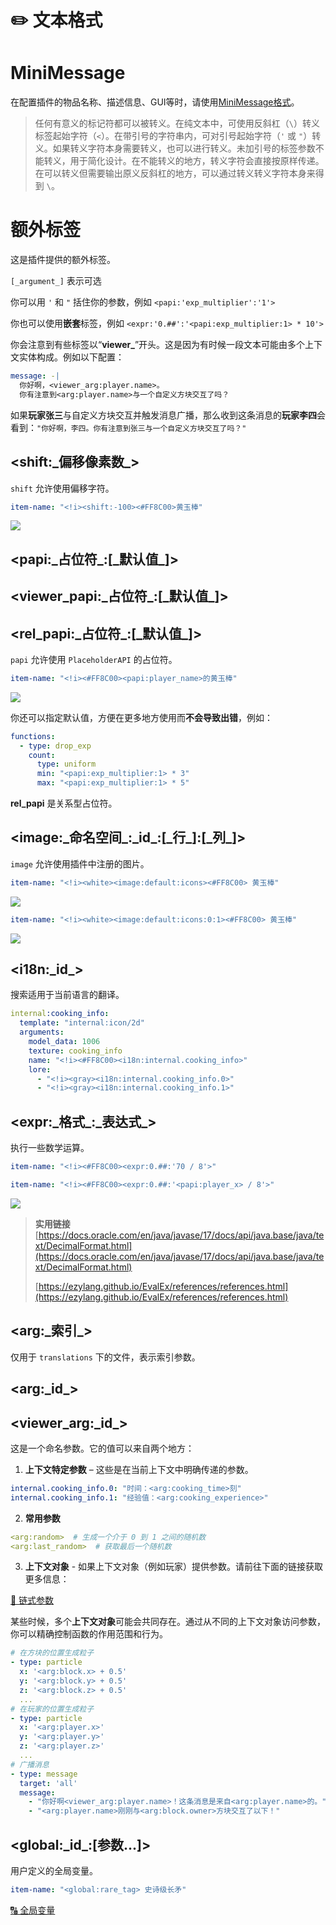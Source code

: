 # ✏️ 文本格式

# MiniMessage <a href="#minimessage" id="minimessage"></a>

在配置插件的物品名称、描述信息、GUI等时，请使用[MiniMessage格式](https://docs.advntr.dev/minimessage/format.html)。

> 任何有意义的标记符都可以被转义。在纯文本中，可使用反斜杠（`\`）转义标签起始字符（`<`）。在带引号的字符串内，可对引号起始字符（`'` 或 `"`）转义。如果转义字符本身需要转义，也可以进行转义。未加引号的标签参数不能转义，用于简化设计。在不能转义的地方，转义字符会直接按原样传递。在可以转义但需要输出原义反斜杠的地方，可以通过转义转义字符本身来得到 `\`。

# 额外标签 <a href="#extra-tags" id="extra-tags"></a>

这是插件提供的额外标签。

`[_argument_]` 表示可选

你可以用 `'` 和 `"` 括住你的参数，例如 `<papi:'exp_multiplier':'1'>`

你也可以使用**嵌套**标签，例如 `<expr:'0.##':'<papi:exp_multiplier:1> * 10'>`

你会注意到有些标签以“**viewer\_**”开头。这是因为有时候一段文本可能由多个上下文实体构成。例如以下配置：

```yaml
message: -| 
  你好啊，<viewer_arg:player.name>。
  你有注意到<arg:player.name>与一个自定义方块交互了吗？
```

如果**玩家张三**与自定义方块交互并触发消息广播，那么收到这条消息的**玩家李四**会看到：`"你好啊，李四。你有注意到张三与一个自定义方块交互了吗？"`

## \<shift:\_偏移像素数\_> <a href="#less-than-shift-_pixels_greater-than" id="less-than-shift-_pixels_greater-than"></a>

`shift` 允许使用偏移字符。

```yaml
item-name: "<!i><shift:-100><#FF8C00>黄玉棒"
```

![](https://mo-mi.gitbook.io/~gitbook/image?url=https%3A%2F%2Fcontent.gitbook.com%2Fcontent%2FOgvQ1fEJPROp7131PPlK%2Fblobs%2F3z6SBihmPpB19j9eenC2%2Fimage.png\&width=768\&dpr=4\&quality=100\&sign=a6c66a0e\&sv=2)

## \<papi:\_占位符\_:\[\_默认值\_]> <a href="#less-than-papi-_placeholder_-_default_value_-greater-than" id="less-than-papi-_placeholder_-_default_value_-greater-than"></a>

## \<viewer\_papi:\_占位符\_:\[\_默认值\_]> <a href="#less-than-viewer_papi-_placeholder_-_default_value_-greater-than" id="less-than-viewer_papi-_placeholder_-_default_value_-greater-than"></a>

## \<rel\_papi:\_占位符\_:\[\_默认值\_]> <a href="#less-than-rel_papi-_placeholder_-_default_value_-greater-than" id="less-than-rel_papi-_placeholder_-_default_value_-greater-than"></a>

`papi` 允许使用 `PlaceholderAPI` 的占位符。

```yaml
item-name: "<!i><#FF8C00><papi:player_name>的黄玉棒"
```

![](https://mo-mi.gitbook.io/~gitbook/image?url=https%3A%2F%2Fcontent.gitbook.com%2Fcontent%2FOgvQ1fEJPROp7131PPlK%2Fblobs%2FygowY8l2F8zPS4Z2Ncl3%2Fimage.png\&width=768\&dpr=4\&quality=100\&sign=9f1f913c\&sv=2)

你还可以指定默认值，方便在更多地方使用而**不会导致出错**，例如：

```yaml
functions:
  - type: drop_exp
    count:
      type: uniform
      min: "<papi:exp_multiplier:1> * 3"
      max: "<papi:exp_multiplier:1> * 5"
```

**rel\_papi** 是关系型占位符。

## \<image:\_命名空间\_:\_id\_:\[\_行\_]:\[\_列\_]> <a href="#less-than-image-_namespace_-_id_-_row_-_column_-greater-than" id="less-than-image-_namespace_-_id_-_row_-_column_-greater-than"></a>

`image` 允许使用插件中注册的图片。

```yaml
item-name: "<!i><white><image:default:icons><#FF8C00> 黄玉棒"
```

![](https://mo-mi.gitbook.io/~gitbook/image?url=https%3A%2F%2Fcontent.gitbook.com%2Fcontent%2FOgvQ1fEJPROp7131PPlK%2Fblobs%2Flhx8oEvcEEBsnCw4qMPB%2Fimage.png\&width=768\&dpr=4\&quality=100\&sign=f5936846\&sv=2)

```yaml
item-name: "<!i><white><image:default:icons:0:1><#FF8C00> 黄玉棒"
```

![](https://mo-mi.gitbook.io/~gitbook/image?url=https%3A%2F%2Fcontent.gitbook.com%2Fcontent%2FOgvQ1fEJPROp7131PPlK%2Fblobs%2FV2djYKHTMnBxFpZwuTWX%2Fimage.png\&width=768\&dpr=4\&quality=100\&sign=66a17118\&sv=2)

## \<i18n:\_id\_> <a href="#less-than-i18n-_id_greater-than" id="less-than-i18n-_id_greater-than"></a>

搜索适用于当前语言的翻译。

```yaml
internal:cooking_info:
  template: "internal:icon/2d"
  arguments:
    model_data: 1006
    texture: cooking_info
    name: "<!i><#FF8C00><i18n:internal.cooking_info>"
    lore:
      - "<!i><gray><i18n:internal.cooking_info.0>"
      - "<!i><gray><i18n:internal.cooking_info.1>"
```

## \<expr:\_格式\_:\_表达式\_> <a href="#less-than-expr-_format_-_expression_greater-than" id="less-than-expr-_format_-_expression_greater-than"></a>

执行一些数学运算。

```yaml
item-name: "<!i><#FF8C00><expr:0.##:'70 / 8'>"
```

```yaml
item-name: "<!i><#FF8C00><expr:0.##:'<papi:player_x> / 8'>"
```

![](https://mo-mi.gitbook.io/~gitbook/image?url=https%3A%2F%2F1836335287-files.gitbook.io%2F%7E%2Ffiles%2Fv0%2Fb%2Fgitbook-x-prod.appspot.com%2Fo%2Fspaces%252FOgvQ1fEJPROp7131PPlK%252Fuploads%252FJVYm8tyyUtjNLBMVx02V%252Fimage.png%3Falt%3Dmedia%26token%3Da824c047-0f28-4a0c-a30d-0f9787c2b7fe\&width=768\&dpr=4\&quality=100\&sign=9537df0e\&sv=2)

> **实用链接**
> [https://docs.oracle.com/en/java/javase/17/docs/api/java.base/java/text/DecimalFormat.html](https://docs.oracle.com/en/java/javase/17/docs/api/java.base/java/text/DecimalFormat.html)
> 
> [https://ezylang.github.io/EvalEx/references/references.html](https://ezylang.github.io/EvalEx/references/references.html)

## \<arg:\_索引\_> <a href="#less-than-arg-_index_greater-than" id="less-than-arg-_index_greater-than"></a>

仅用于 `translations` 下的文件，表示索引参数。

## \<arg:\_id\_> <a href="#less-than-arg-_id_greater-than" id="less-than-arg-_id_greater-than"></a>

## \<viewer\_arg:\_id\_> <a href="#less-than-viewer_arg-_id_greater-than" id="less-than-viewer_arg-_id_greater-than"></a>

这是一个命名参数。它的值可以来自两个地方：

1. **上下文特定参数** – 这些是在当前上下文中明确传递的参数。

```yaml
internal.cooking_info.0: "时间：<arg:cooking_time>刻"
internal.cooking_info.1: "经验值：<arg:cooking_experience>"
```

2. **常用参数**

```yaml
<arg:random>  # 生成一个介于 0 到 1 之间的随机数
<arg:last_random>  # 获取最后一个随机数
```

3. **上下文对象** - 如果上下文对象（例如玩家）提供参数。请前往下面的链接获取更多信息：

[🔗 链式参数](https://mo-mi.gitbook.io/xiaomomi-plugins/craftengine/plugin-wiki/craftengine/text-format/chain-arguments)

某些时候，多个**上下文对象**可能会共同存在。通过从不同的上下文对象访问参数，你可以精确控制函数的作用范围和行为。

```yaml
# 在方块的位置生成粒子
- type: particle
  x: '<arg:block.x> + 0.5'
  y: '<arg:block.y> + 0.5'
  z: '<arg:block.z> + 0.5'
  ...
# 在玩家的位置生成粒子
- type: particle
  x: '<arg:player.x>'
  y: '<arg:player.y>'
  z: '<arg:player.z>'
  ...
# 广播消息
- type: message
  target: 'all'
  message:
    - "你好啊<viewer_arg:player.name>！这条消息是来自<arg:player.name>的。"
    - "<arg:player.name>刚刚与<arg:block.owner>方块交互了以下！"
```

## \<global:\_id\_:\[参数...]> <a href="#less-than-global-_id_-args...-greater-than" id="less-than-global-_id_-args...-greater-than"></a>

用户定义的全局变量。

```yaml
item-name: "<global:rare_tag> 史诗级长矛"
```

[🔠 全局变量](https://mo-mi.gitbook.io/xiaomomi-plugins/craftengine/plugin-wiki/craftengine/add-new-contents/global-variables)
